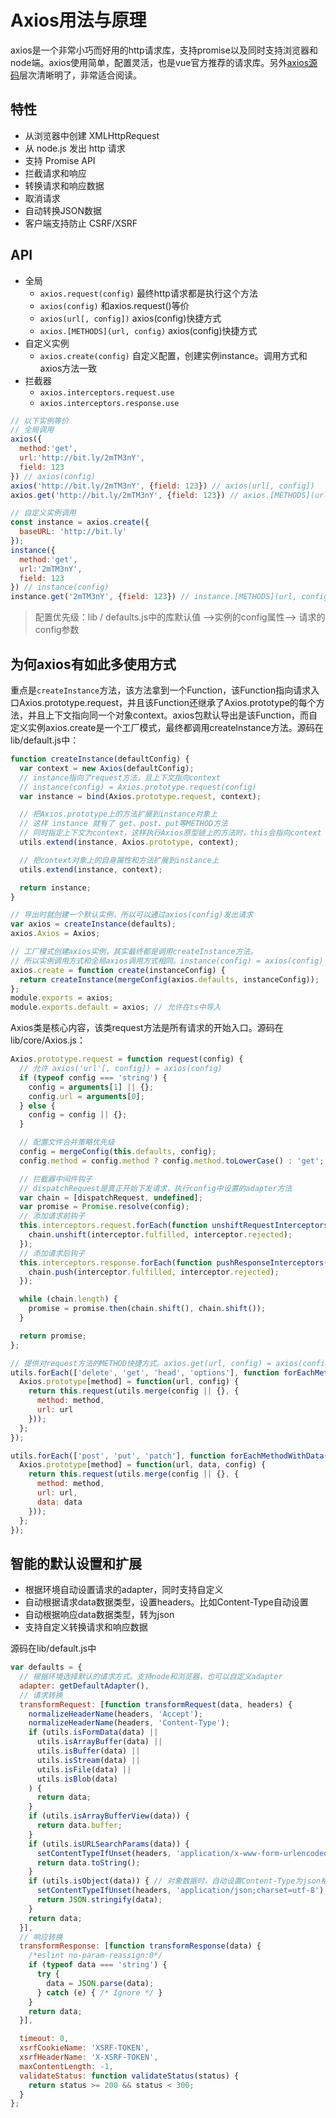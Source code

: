 # Axios用法与原理
axios是一个非常小巧而好用的http请求库，支持promise以及同时支持浏览器和node端。axios使用简单，配置灵活，也是vue官方推荐的请求库。另外[axios源码](https://github.com/axios/axios)层次清晰明了，非常适合阅读。

## 特性
* 从浏览器中创建 XMLHttpRequest
* 从 node.js 发出 http 请求
* 支持 Promise API
* 拦截请求和响应
* 转换请求和响应数据
* 取消请求
* 自动转换JSON数据
* 客户端支持防止 CSRF/XSRF

## API
* 全局
    * `axios.request(config)` 最终http请求都是执行这个方法
    * `axios(config)` 和axios.request()等价
    * `axios(url[, config])` axios(config)快捷方式
    * `axios.[METHODS](url, config)` axios(config)快捷方式
* 自定义实例
    * `axios.create(config)` 自定义配置，创建实例instance。调用方式和axios方法一致
* 拦截器
    * `axios.interceptors.request.use`
    * `axios.interceptors.response.use`

``` js
// 以下实例等价
// 全局调用
axios({
  method:'get',
  url:'http://bit.ly/2mTM3nY',
  field: 123
}) // axios(config)
axios('http://bit.ly/2mTM3nY', {field: 123}) // axios(url[, config])
axios.get('http://bit.ly/2mTM3nY', {field: 123}) // axios.[METHODS](url, config)

// 自定义实例调用
const instance = axios.create({
  baseURL: 'http://bit.ly'
});
instance({
  method:'get',
  url:'2mTM3nY',
  field: 123
}) // instance(config)
instance.get('2mTM3nY', {field: 123}) // instance.[METHODS](url, config)
```
>配置优先级：lib / defaults.js中的库默认值 -->实例的config属性--> 请求的config参数

## 为何axios有如此多使用方式
重点是`createInstance`方法，该方法拿到一个Function，该Function指向请求入口Axios.prototype.request，并且该Function还继承了Axios.prototype的每个方法，并且上下文指向同一个对象context。axios包默认导出是该Function，而自定义实例axios.create是一个工厂模式，最终都调用createInstance方法。源码在lib/default.js中：
``` js
function createInstance(defaultConfig) {
  var context = new Axios(defaultConfig);
  // instance指向了request方法，且上下文指向context
  // instance(config) = Axios.prototype.request(config)
  var instance = bind(Axios.prototype.request, context);

  // 把Axios.prototype上的方法扩展到instance对象上
  // 这样 instance 就有了 get、post、put等METHOD方法
  // 同时指定上下文为context，这样执行Axios原型链上的方法时，this会指向context
  utils.extend(instance, Axios.prototype, context);

  // 把context对象上的自身属性和方法扩展到instance上
  utils.extend(instance, context);

  return instance;
}

// 导出时就创建一个默认实例，所以可以通过axios(config)发出请求
var axios = createInstance(defaults);
axios.Axios = Axios;

// 工厂模式创建axios实例，其实最终都是调用createInstance方法。
// 所以实例调用方式和全局axios调用方式相同。instance(config) = axios(config)
axios.create = function create(instanceConfig) {
  return createInstance(mergeConfig(axios.defaults, instanceConfig));
};
module.exports = axios;
module.exports.default = axios; // 允许在ts中导入
```

Axios类是核心内容，该类request方法是所有请求的开始入口。源码在lib/core/Axios.js：
``` js
Axios.prototype.request = function request(config) {
  // 允许 axios('url'[, config]) = axios(config)
  if (typeof config === 'string') {
    config = arguments[1] || {};
    config.url = arguments[0];
  } else {
    config = config || {};
  }

  // 配置文件合并策略优先级
  config = mergeConfig(this.defaults, config);
  config.method = config.method ? config.method.toLowerCase() : 'get';

  // 拦截器中间件钩子
  // dispatchRequest是真正开始下发请求，执行config中设置的adapter方法
  var chain = [dispatchRequest, undefined];
  var promise = Promise.resolve(config);
  // 添加请求前钩子
  this.interceptors.request.forEach(function unshiftRequestInterceptors(interceptor) {
    chain.unshift(interceptor.fulfilled, interceptor.rejected);
  });
  // 添加请求后钩子
  this.interceptors.response.forEach(function pushResponseInterceptors(interceptor) {
    chain.push(interceptor.fulfilled, interceptor.rejected);
  });

  while (chain.length) {
    promise = promise.then(chain.shift(), chain.shift());
  }

  return promise;
};

// 提供对request方法的METHOD快捷方式。axios.get(url, config) = axios(config)
utils.forEach(['delete', 'get', 'head', 'options'], function forEachMethodNoData(method) {
  Axios.prototype[method] = function(url, config) {
    return this.request(utils.merge(config || {}, {
      method: method,
      url: url
    }));
  };
});

utils.forEach(['post', 'put', 'patch'], function forEachMethodWithData(method) {
  Axios.prototype[method] = function(url, data, config) {
    return this.request(utils.merge(config || {}, {
      method: method,
      url: url,
      data: data
    }));
  };
});
```

## 智能的默认设置和扩展

* 根据环境自动设置请求的adapter，同时支持自定义
* 自动根据请求data数据类型，设置headers。比如Content-Type自动设置
* 自动根据响应data数据类型，转为json
* 支持自定义转换请求和响应数据

源码在lib/default.js中
``` js
var defaults = {
  // 根据环境选择默认的请求方式。支持node和浏览器，也可以自定义adapter
  adapter: getDefaultAdapter(),
  // 请求转换
  transformRequest: [function transformRequest(data, headers) {
    normalizeHeaderName(headers, 'Accept');
    normalizeHeaderName(headers, 'Content-Type');
    if (utils.isFormData(data) ||
      utils.isArrayBuffer(data) ||
      utils.isBuffer(data) ||
      utils.isStream(data) ||
      utils.isFile(data) ||
      utils.isBlob(data)
    ) {
      return data;
    }
    if (utils.isArrayBufferView(data)) {
      return data.buffer;
    }
    if (utils.isURLSearchParams(data)) {
      setContentTypeIfUnset(headers, 'application/x-www-form-urlencoded;charset=utf-8');
      return data.toString();
    }
    if (utils.isObject(data)) { // 对象数据时，自动设置Content-Type为json格式。
      setContentTypeIfUnset(headers, 'application/json;charset=utf-8');
      return JSON.stringify(data);
    }
    return data;
  }],
  // 响应转换
  transformResponse: [function transformResponse(data) {
    /*eslint no-param-reassign:0*/
    if (typeof data === 'string') {
      try {
        data = JSON.parse(data);
      } catch (e) { /* Ignore */ }
    }
    return data;
  }],

  timeout: 0,
  xsrfCookieName: 'XSRF-TOKEN',
  xsrfHeaderName: 'X-XSRF-TOKEN',
  maxContentLength: -1,
  validateStatus: function validateStatus(status) {
    return status >= 200 && status < 300;
  }
};
```